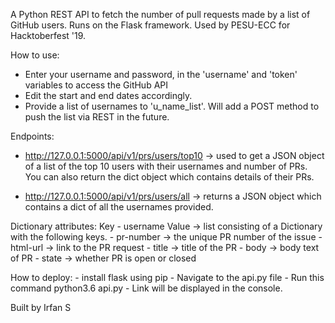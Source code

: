 A Python REST API to fetch the number of pull requests made by a list of GitHub users. Runs on the Flask framework. Used by PESU-ECC for Hacktoberfest '19.

How to use:
- Enter your username and password, in the 'username' and 'token' variables to access the GitHub API
- Edit the start and end dates accordingly.
- Provide a list of usernames to 'u_name_list'. Will add a POST method to push the list via REST in the future.

Endpoints:
- http://127.0.0.1:5000/api/v1/prs/users/top10 -> used to get a JSON object of a list of the top 10 users with their usernames and number of PRs. You can also return the dict object which contains details of their PRs.

- http://127.0.0.1:5000/api/v1/prs/users/all -> returns a JSON object which contains a dict of all the usernames provided.

Dictionary attributes:
Key - username
Value -> list consisting of a Dictionary with the following keys.
                - pr-number -> the unique PR number of the issue
                - html-url -> link to the PR request
                - title -> title of the PR
                - body -> body text of PR
                - state -> whether PR is open or closed

How to deploy:
    - install flask using pip
    - Navigate to the api.py file
    - Run this command
        python3.6 api.py
    - Link will be displayed in the console.











Built by Irfan S
